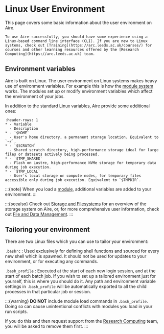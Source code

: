 # Linux User Environment

This page covers some basic information about the user environment on Aire.

```{admonition} New to Linux?
To use Aire successfully, you should have some experience using a Linux-based command line interface (CLI). If you are new to Linux systems, check out [Training](https://arc.leeds.ac.uk/courses/) for courses and other learning resources offered by the [Research Computing](https://arc.leeds.ac.uk) team. 
```

## Environment variables

Aire is built on Linux. The user environment on Linux systems makes heavy use of environment variables. For example this is how the [module system](modules_and_applications.md) works. The modules set up or modify environment variables which affect the environment of your jobs.

In addition to the standard Linux variables, Aire provide some additional ones:

```{list-table}
:header-rows: 1
* - Variable
  - Description
* - `$HOME`
  - User's home directory, a permanent storage location. Equivalent to `~/`.
* - `$SCRATCH`
  - Shared scratch directory, high-performance storage ideal for large files or datasets actively being processed.
* - `$TMP_SHARED`
  - Flash on Lustre, high-performance NVMe storage for temporary data during job execution.
* - `$TMP_LOCAL`
  - User's local storage on compute nodes, for temporary files accessible only during job execution. Equivalent to `$TMPDIR`.
```

:::{note}
When you load a [module](modules_and_applications.md), additional variables are added to your environment.
:::

:::{seealso}
Check out [Storage and Filesystems](storage_filesystem.md) for an overview of the storage system on Aire, or, for more comprehensive user information, check out [File and Data Management](../usage/start.md).
:::

## Tailoring your environment

There are two Linux files which you can use to tailor your environment:

`.bashrc`
: Used exclusively for defining shell functions and sourced for every new shell which is spawned. It should not be used for updates to your environment, or for executing any commands.

`.bash_profile`
: Executed at the start of each new login session, and at the start of each batch job. If you wish to set up a tailored environment just for yourself, this is where you should do it. Any path and environment variable settings in `.bash_profile` will be automatically exported to all the child processes in that particular  job or session.

:::{warning}
**DO NOT** include module load commands in `.bash_profile`. Doing so can cause unintentional conflicts with modules you load in your run scripts.

If you do this and then request support from the [Research Computing](https://arc.leeds.ac.uk/) team, you will be asked to remove them first.
:::
